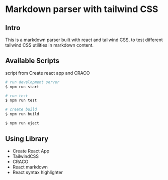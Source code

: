 # Markdown parser with tailwind CSS

## Intro
This is a markdown parser built with react and tailwind CSS, to test different tailwind CSS utilities in markdown content.

## Available Scripts

script from Create react app and CRACO

```bash
# run development server
$ npm run start

# run test
$ npm run test

# create build
$ npm run build

$ npm run eject
```


## Using Library

* Create React App
* TailwindCSS
* CRACO
* React markdown 
* React syntax highlighter


 

